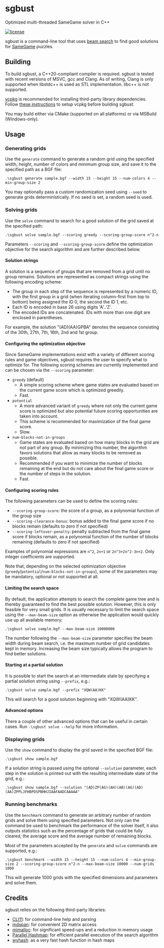 # sgbust
Optimized multi-threaded SameGame solver in C++

[![license](https://img.shields.io/github/license/chausner/sgbust.svg)](https://github.com/chausner/sgbust/blob/master/LICENSE)

sgbust is a command-line tool that uses [beam search](https://en.wikipedia.org/wiki/Beam_search) to find good solutions for [SameGame](https://en.wikipedia.org/wiki/SameGame) puzzles.

## Building

To build sgbust, a C++20-compliant compiler is required.
sgbust is tested with recent versions of MSVC, gcc and Clang.
As of writing, Clang is only supported when libstdc++ is used as STL implementation.
libc++ is not supported.

[vcpkg](https://github.com/microsoft/vcpkg) is recommended for installing third-party library dependencies.
Follow [these instructions](https://github.com/microsoft/vcpkg?tab=readme-ov-file#getting-started) to setup vcpkg before building sgbust.

You may build either via CMake (supported on all platforms) or via MSBuild (Windows-only).

## Usage

### Generating grids

Use the `generate` command to generate a random grid using the specified width, height, number of colors and minimum group size,
and save it to the specified path as a BGF file:

```
.\sgbust generate sample.bgf --width 15 --height 15 --num-colors 4 --min-group-size 2
```

You may optionally pass a custom randomization seed using `--seed` to generate grids deterministically.
If no seed is set, a random seed is used.

### Solving grids

Use the `solve` command to search for a good solution of the grid saved at the specified path:

```
.\sgbust solve sample.bgf --scoring greedy --scoring-group-score n^2-n
```

Parameters `--scoring` and `--scoring-group-score` define the optimization objective for the search algorithm
and are further described below.

#### Solution strings

A solution is a sequence of groups that are removed from a grid until no group remains.
Solutions are represented as compact strings using the following encoding scheme:

* The group in each step of the sequence is represented by a numeric ID,
  with the first group in a grid (when iterating column-first from top to bottom) being assigned the ID 0, the second the ID 1, etc.
* Each ID is encoded in base 26 using digits 'A'..'Z'.
* The encoded IDs are concatenated. IDs with more than one digit are enclosed in parentheses.

For example, the solution "(AD)(AA)GPBA" denotes the sequence consisting of the 30th, 27th, 7th, 16th, 2nd and 1st group.

#### Configuring the optimization objective

Since SameGame implementations exist with a variety of different scoring rules and game objectives,
sgbust requires the user to specify what to optimize for.
The following scoring schemes are currently implemented and can be chosen via the `--scoring` parameter:

* `greedy` (default)
  * A simple scoring scheme where game states are evaluated based on the current game score which is optimized greedily.
  * Fast.
* `potential`
  * A more advanced variant of `greedy` where not only the current game score is optimized but also potential future scoring opportunities are taken into account.
  * This scheme is recommended for maximization of the final game score.
  * Slow.
* `num-blocks-not-in-groups`
  * Game states are evaluated based on how many blocks in the grid are not part of any group.
    By minimizing this number, the algorithm favors solutions that allow as many blocks to be removed as possible.
  * Recommended if you want to minimize the number of blocks remaining at the end but do not care about the final game score or the number of steps in the solution.
  * Fast.

#### Configuring scoring rules

The following parameters can be used to define the scoring rules:

* `--scoring-group-score`: the score of a group, as a polynomial function of the group size
* `--scoring-clearance-bonus`: bonus added to the final game score if no blocks remain (defaults to zero if not specified)
* `--scoring-leftover-penalty`: penalty subtracted from the final game score if blocks remain, as a polynomial function of the number of blocks remaining (defaults to zero if not specified)

Examples of polynomial expressions are `n^2`, `2n+1` or `2n^3+2n^2-3n+2`.
Only integer coefficients are supported.

Note that, depending on the selected optimization objective (`greedy`/`potential`/`num-blocks-not-in-groups`), some of the parameters may be mandatory, optional or not supported at all.

#### Limiting the search space

By default, the application attempts to search the complete game tree
and is thereby guaranteed to find the best possible solution.
However, this is only feasible for very small grids.
It is usually necessary to limit the search space using the `--max-beam-size` option
as otherwise the application would quickly use up all available memory:

```
.\sgbust solve sample.bgf --max-beam-size 10000000
```

The number following the `--max-beam-size` parameter specifies the beam width during beam search,
i.e. the maximum number of grid candidates kept in memory.
Increasing the beam size typically allows the program to find better solutions.

#### Starting at a partial solution

It is possible to start the search at an intermediate state by specifying a partial solution string using `--prefix`, e.g.:

```
.\sgbust solve sample.bgf --prefix "XQW(AA)KK"
```

This will search for a good solution beginning with "XQW(AA)KK".

#### Advanced options

There a couple of other advanced options that can be useful in certain cases.
Run `.\sgbust solve --help` for more information.

### Displaying grids

Use the `show` command to display the grid saved in the specified BGF file:

```
.\sgbust show sample.bgf
```

If a solution string is passed using the optional `--solution` parameter,
each step in the solution is printed out with the resulting intermediate state of the grid, e.g.:

```
.\sgbust show sample.bgf --solution "(AD)ZP(AG)(AH)(AB)(AG)(AD)(AA)ZPPLJFHBPOSPBHHJIAAFAADCAAAAA"
```

### Running benchmarks

Use the `benchmark` command to generate an arbitrary number of random grids and solve them using specified parameters.
Not only can the command be used to benchmark the performance of the solver itself,
it also outputs statistics such as the percentage of grids that could be fully cleared,
the average score and the average number of remaining blocks.

Most of the parameters accepted by the `generate` and `solve` commands are supported, e.g.:

```
.\sgbust benchmark --width 15 --height 15 --num-colors 4 --min-group-size 2 --scoring-group-score n^2-n --max-beam-size 10000 --num-grids 1000
```

This will generate 1000 grids with the specified dimensions and parameters and solve them.

## Credits

sgbust relies on the following third-party libraries:

* [CLI11](https://github.com/CLIUtils/CLI11): for command-line help and parsing
* [mdspan](https://github.com/kokkos/mdspan): for convenient 2D matrix access
* [mimalloc](https://github.com/microsoft/mimalloc): for significant speed-ups and a reduction in memory usage
* [Parallel Hashmap](https://github.com/greg7mdp/parallel-hashmap): for efficient parallel execution of the search algorithm
* [wyhash](https://github.com/wangyi-fudan/wyhash): as a very fast hash function in hash maps
